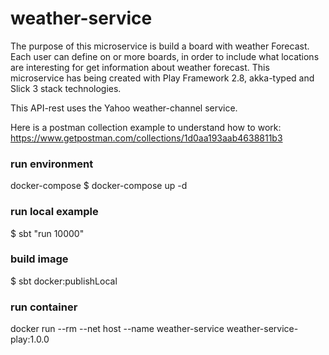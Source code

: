 # weather-service
The purpose of this microservice is build a board with weather Forecast. Each user can define on or more boards, 
in order to include what locations are interesting for get information about weather forecast.
This microservice has being created with Play Framework 2.8, akka-typed and Slick 3 stack technologies. 

This API-rest uses the Yahoo weather-channel service.

Here is a postman collection example to understand how to work:
https://www.getpostman.com/collections/1d0aa193aab4638811b3

### run environment
docker-compose $ docker-compose up -d

### run local example
$ sbt "run 10000"

### build image
$ sbt docker:publishLocal

### run container
docker run --rm --net host --name weather-service weather-service-play:1.0.0

